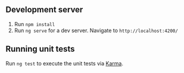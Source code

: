 ## Development server

1. Run `npm install`
2. Run `ng serve` for a dev server. Navigate to `http://localhost:4200/`

## Running unit tests

Run `ng test` to execute the unit tests via [Karma](https://karma-runner.github.io).
